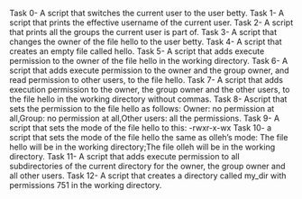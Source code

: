 Task 0- A script that switches the current user to the user betty.
Task 1- A script that prints the effective username of the current user.
Task 2- A script that prints all the groups the current user is part of.
Task 3- A script that changes the owner of the file hello to the user betty.
Task 4- A script that creates an empty file called hello.
Task 5- A script that adds execute permission to the owner of the file hello in the working directory.
Task 6- A script that adds execute permission to the owner and the group owner, and read permission to other users, to the file hello.
Task 7- A script that adds execution permission to the owner, the group owner and the other users, to the file hello in the working directory without commas.
Task 8- Ascript that sets the permission to the file hello as follows:
Owner: no permission at all,Group: no permission at all,Other users: all the permissions.
Task 9- A script that sets the mode of the file hello to this: -rwxr-x-wx
Task 10-  a script that sets the mode of the file hello the same as olleh’s mode: The file hello will be in the working directory;The file olleh will be in the working directory.
Task 11- A script that adds execute permission to all subdirectories of the current directory for the owner, the group owner and all other users.
Task 12- A script that creates a directory called my_dir with permissions 751 in the working directory.
